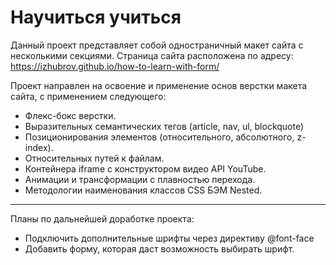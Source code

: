 # Научиться учиться
Данный проект представляет собой одностраничный макет сайта с несколькими секциями.
Страница сайта расположена по адресу: https://izhubrov.github.io/how-to-learn-with-form/

Проект направлен на освоение и применение основ верстки макета сайта, с применением следующего:
* Флекс-бокс верстки.
* Выразительных семантических тегов (article, nav, ul, blockquote)
* Позиционирования элементов (относительного, абсолютного, z-index).
* Относительных путей к файлам.
* Контейнера iframe с конструктором видео API YouTube.
* Анимации и трансформации с плавностью перехода.
* Методологии наименования классов CSS БЭМ Nested.
___
Планы по дальнейшей доработке проекта:
* Подключить дополнительные шрифты через директиву @font-face
* Добавить форму, которая даст возможность выбирать шрифт.

